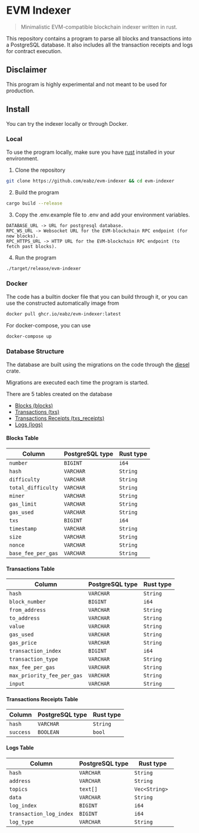 # EVM Indexer

> Minimalistic EVM-compatible blockchain indexer written in rust.

This repository contains a program to parse all blocks and transactions into a PostgreSQL database. It also includes all the transaction receipts and logs for contract execution.

## Disclaimer

This program is highly experimental and not meant to be used for production.

## Install

You can try the indexer locally or through Docker.

### Local

To use the program locally, make sure you have [rust](https://www.rust-lang.org/tools/install) installed in your environment.

1. Clone the repository

```bash
git clone https://github.com/eabz/evm-indexer && cd evm-indexer
```

2. Build the program

```bash
cargo build --release
```

3. Copy the .env.example file to .env and add your environment variables.

```
DATABASE_URL -> URL for postgresql database.
RPC_WS_URL -> Websocket URL for the EVM-blockchain RPC endpoint (for new blocks).
RPC_HTTPS_URL -> HTTP URL for the EVM-blockchain RPC endpoint (to fetch past blocks).
```

4. Run the program

```bash
./target/release/evm-indexer
```

### Docker

The code has a builtin docker file that you can build through it, or you can use the constructed automatically image from

```bash
docker pull ghcr.io/eabz/evm-indexer:latest
```

For docker-compose, you can use

```bash
docker-compose up
```

### Database Structure

The database are built using the migrations on the code through the [diesel](https://crates.io/crates/diesel) crate.

Migrations are executed each time the program is started.

There are 5 tables created on the database

- [Blocks (blocks)](#blocks-table)
- [Transactions (txs)](#transactions-table)
- [Transactions Receipts (txs_receipts)](#transactions-receipts-table)
- [Logs (logs)](#logs-table)

#### Blocks Table

| Column             | PostgreSQL type | Rust type |
| ------------------ | --------------- | --------- |
| `number `          | `BIGINT`        | `i64 `    |
| `hash`             | `VARCHAR `      | `String ` |
| `difficulty`       | `VARCHAR `      | `String ` |
| `total_difficulty` | `VARCHAR `      | `String ` |
| `miner`            | `VARCHAR `      | `String ` |
| `gas_limit`        | `VARCHAR `      | `String ` |
| `gas_used`         | `VARCHAR `      | `String ` |
| `txs`              | `BIGINT `       | `i64 `    |
| `timestamp`        | `VARCHAR `      | `String ` |
| `size`             | `VARCHAR `      | `String ` |
| `nonce`            | `VARCHAR `      | `String ` |
| `base_fee_per_gas` | `VARCHAR `      | `String ` |

#### Transactions Table

| Column                     | PostgreSQL type | Rust type |
| -------------------------- | --------------- | --------- |
| `hash `                    | `VARCHAR`       | `String ` |
| `block_number`             | `BIGINT `       | `i64 `    |
| `from_address`             | `VARCHAR `      | `String ` |
| `to_address`               | `VARCHAR `      | `String ` |
| `value`                    | `VARCHAR `      | `String ` |
| `gas_used`                 | `VARCHAR `      | `String ` |
| `gas_price`                | `VARCHAR `      | `String ` |
| `transaction_index`        | `BIGINT `       | `i64 `    |
| `transaction_type`         | `VARCHAR `      | `String ` |
| `max_fee_per_gas`          | `VARCHAR `      | `String ` |
| `max_priority_fee_per_gas` | `VARCHAR `      | `String ` |
| `input`                    | `VARCHAR `      | `String ` |

#### Transactions Receipts Table

| Column    | PostgreSQL type | Rust type |
| --------- | --------------- | --------- |
| `hash `   | `VARCHAR`       | `String ` |
| `success` | `BOOLEAN `      | `bool `   |

#### Logs Table

| Column                  | PostgreSQL type | Rust type      |
| ----------------------- | --------------- | -------------- |
| `hash `                 | `VARCHAR`       | `String `      |
| `address`               | `VARCHAR `      | `String `      |
| `topics`                | `text[] `       | `Vec<String> ` |
| `data`                  | `VARCHAR `      | `String `      |
| `log_index`             | `BIGINT `       | `i64 `         |
| `transaction_log_index` | `BIGINT `       | `i64 `         |
| `log_type`              | `VARCHAR `      | `String `      |

